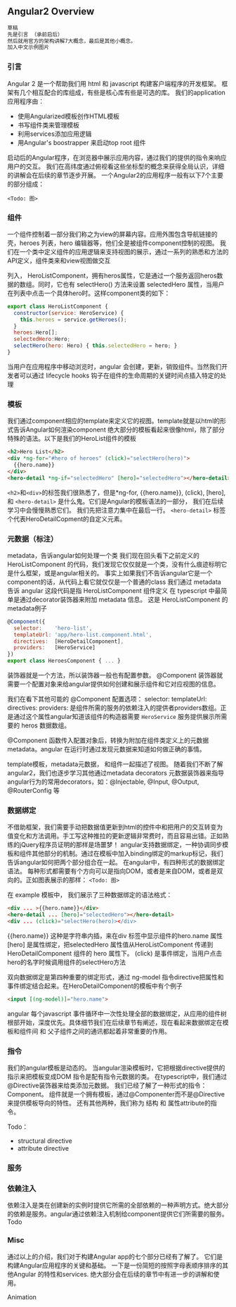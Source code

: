 ## Angular2 Overview

```bash
草稿
先是引言 （承前启后）
然后就用官方的架构讲解7大概念，最后是其他小概念。
加入中文示例图片
```

### 引言
Angular 2 是一个帮助我们用 html 和 javascript 构建客户端程序的开发框架。 框架有几个相互配合的库组成，有些是核心库有些是可选的库。
我们的application应用程序由：
- 使用Angularized模板创作HTML模板
- 书写组件类来管理模板
- 利用services添加应用逻辑
- 用Angular's boostrapper 来启动top root 组件

启动后的Angular程序，在浏览器中展示应用内容，通过我们的提供的指令来响应用户的交互。
我们在高纬度通过俯视看这些坐标型的概念来获得全局认识，详细的讲解会在后续的章节逐步开展。
一个Angular2的应用程序一般有以下7个主要的部分组成：

`<Todo: 图>`


### 组件
一个组件控制着一部分我们称之为view的屏幕内容。应用外围包含导航链接的壳，heroes 列表，hero 编辑器等，他们全是被组件component控制的视图。
我们在一个类中定义组件的应用逻辑来支持视图的展示，通过一系列的熟悉和方法的API定义，组件类来和view视图做交互

列入， HeroListComponent，拥有heros属性，它是通过一个服务返回heros数据的数组。同时，它也有 selectHero() 方法来设置 selectedHero 属性，当用户在列表中点击一个具体hero时。这样component类的如下：

```js
export class HeroListComponent {
  constructor(service: HeroService) {
    this.heroes = service.getHeroes();
  }
  heroes:Hero[];
  selectedHero:Hero;
  selectHero(hero: Hero) { this.selectedHero = hero; }
}
```

当用户在应用程序中移动浏览时，angular 会创建，更新，销毁组件。当然我们开发者可以通过 lifecycle hooks 钩子在组件的生命周期的关键时间点插入特定的处理


### 模板
我们通过component相应的template来定义它的视图。template就是以html的形式告诉Angular如何渲染component
绝大部分的模板看起来很像html，除了部分特殊的语法。以下是我们的HeroList组件的模板

```html
<h2>Hero List</h2>
<div *ng-for="#hero of heroes" (click)="selectHero(hero)">
  {{hero.name}}
</div>
<hero-detail *ng-if="selectedHero" [hero]="selectedHero"></hero-detail>
```

`<h2>`和`<div>`的标签我们很熟悉了，但是*ng-for, {‌{hero.name}}, (click), [hero], 和 `<hero-detail>` 是什么鬼。它们是Angular的模板语法的一部分， 我们在后续学习中会慢慢熟悉它们。
我们先把注意力集中在最后一行。 `<hero-detail>` 标签个代表HeroDetailCopment的自定义元素。



### 元数据（标注）
metadata，告诉angular如何处理一个类
我们现在回头看下之前定义的 HeroListComponent 的代码，我们发现它仅仅就是一个类，没有什么痕迹标明它是什么框架，或是angular相关的。
事实上如果我们不告诉angular它是一个component的话，从代码上看它就仅仅是一个普通的class
我们通过 metadata 告诉 angular 这段代码是指 HeroListComponent 组件定义
在 typescript 中最简单是通过decorator装饰器来附加 metadata 信息。 这是 HeroListComponent 的metadata例子

```js
@Component({
  selector:    'hero-list',
  templateUrl: 'app/hero-list.component.html',
  directives:  [HeroDetailComponent],
  providers:   [HeroService]
})
export class HeroesComponent { ... }
```
装饰器就是一个方法，所以装饰器一般也有配置参数。 @Component 装饰器就需要一个配置对象来给angular提供如何创建和展示组件和它对应视图的信息。

我们在看下其他可能的 @Component 配置选项：
selector:
templateUrl:
directives:
providers: 是组件所需的服务的依赖注入的提供者providers数组。正是通过这个属性angular知道该组件的构造器需要 `HeroService` 服务提供展示所需要的 heros 数据数组。

@Component 函数传入配置对象后，转换为附加在组件类定义上的元数据metadata。angular 在运行时通过发现元数据来知道如何做正确的事情。

template模板，metadata元数据， 和组件一起描述了视图。
随着我们不断了解angular2，我们也逐步学习其他通过metadata decorators 元数据装饰器来指导angular行为的常用decorators，如：@Injectable, @Input, @Output, @RouterConfig 等

### 数据绑定
不借助框架，我们需要手动把数据值更新到html的控件中和把用户的交互转变为值变化和方法调用。手工写这种推拉的更新逻辑非常费时，而且容易出错。正如熟练的jQuery程序员证明的那样是场噩梦！
angular支持数据绑定，一种协调同步模板和组件其他部分的机制。通过在模板中加入binding绑定的markup标记，我们告诉angular如何把两个部分组合在一起。
在angular中，有四种形式的数据绑定语法。 每种形式都需要有个方向可以是指向DOM，或者是来自DOM，或者是双向的。正如图表展示的那样：
`<Todo: 图>`

在 example 模板中， 我们展示了三种数据绑定的语法格式：

```html
<div ... >{{hero.name}}</div>
<hero-detail ... [hero]="selectedHero"></hero-detail>
<div ... (click)="selectHero(hero)></div>
```

{{hero.name}}  这种是字符串内插，来在div 标签中显示组件的hero.name 属性
[hero] 是属性绑定，把selectedHero 属性值从HeroListComponent 传递到 HeroDetailComponent 组件的 hero 属性下。
(click) 是事件绑定，当用户点击 hero的名字时候调用组件的selectHero方法

双向数据绑定是第四种重要的绑定形式，通过 ng-model 指令directive把属性和事件绑定结合起来。在HeroDetailComponent的模板中有个例子

```html
<input [(ng-model)]="hero.name">
```

angular 每个javascript 事件循环中一次性处理全部的数据绑定，从应用的组件树根部开始，深度优先。具体细节我们在后续章节有阐述，现在看起来数据绑定在模板和组件间 和 父子组件之间的通讯都起着非常重要的作用。

### 指令
我们的angular模板是动态的。 当angular渲染模板时，它把根据directive提供的指示来把模板变成DOM
指令是配有指令元数据的类。 在typescript中，我们通过@Directive装饰器来给类添加元数据。
我们已经了解了一种形式的指令：Component。 组件就是一个拥有模板，通过@Componenter而不是@Directive 来提供模板导向的特性。
还有其他两种，我们称为 结构 和 属性attribute的指令。

Todo：
- structural directive
- attribute directive


### 服务

### 依赖注入
依赖注入是类在创建新的实例时提供它所需的全部依赖的一种声明方式。绝大部分的依赖是服务。angular通过依赖注入机制给component提供它们所需要的服务。
Todo


### Misc
通过以上的介绍，我们对于构建Angular app的七个部分已经有了解了。 它们是构建Angular应用程序的关键和基础。
一下是一份简短的按照字母表顺序排序的其他Angular 的特性和services. 绝大部分会在后续的章节中有进一步的讲解和使用。

Animation